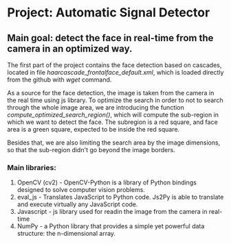 # Project: Automatic Signal Detector

## Main goal: detect the face in real-time from the camera in an optimized way.

The first part of the project contains the face detection based on cascades, located in file *haarcascade_frontalface_default.xml*, which is loaded directly from the github with *wget* command. 

As a source for the face detection, the image is taken from the camera in the real time using js library. 
To optimize the search in order to not to search through the whole image area, we are introducing the function *compute_optimized_search_region()*, which will compute the sub-region in which we want to detect the face. The subregion is a red square, and face area is a green square, expected to be inside the red square. 

Besides that, we are also limiting the search area by the image dimensions, so that the sub-region didn't go beyond the image borders. 


### Main libraries:
1. OpenCV (cv2) - OpenCV-Python is a library of Python bindings designed to solve computer vision problems.
2. eval_js - Translates JavaScript to Python code. Js2Py is able to translate and execute virtually any JavaScript code.
3. Javascript - js library used for readin the image from the camera in real-time 
4. NumPy - a Python library that provides a simple yet powerful data structure: the n-dimensional array. 

